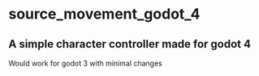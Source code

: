 # source_movement_godot_4
## A simple character controller made for godot 4
Would work for godot 3 with minimal changes
